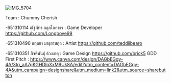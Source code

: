 ![IMG_5704](https://github.com/user-attachments/assets/88e812bb-b98b-4c8a-be2b-91f9dac1814d)

Team : Chummy Cherish

  -651310114 ณัฐภัทร อดุลโภคาธร : Game Developer https://github.com/Longboye99

  -651310490 กฤตยา มาธุสรสกุล : Artist https://github.com/teddiibearo

  -651310351 กิจติพันธุ์ ด้วงเกตุ : Game Design https://github.com/brick5
GDD First Pitch : https://www.canva.com/design/DAGbEGgy-4A/3tq_aA7gKGHDlnXxM9Uk8A/edit?utm_content=DAGbEGgy-4A&utm_campaign=designshare&utm_medium=link2&utm_source=sharebutton
